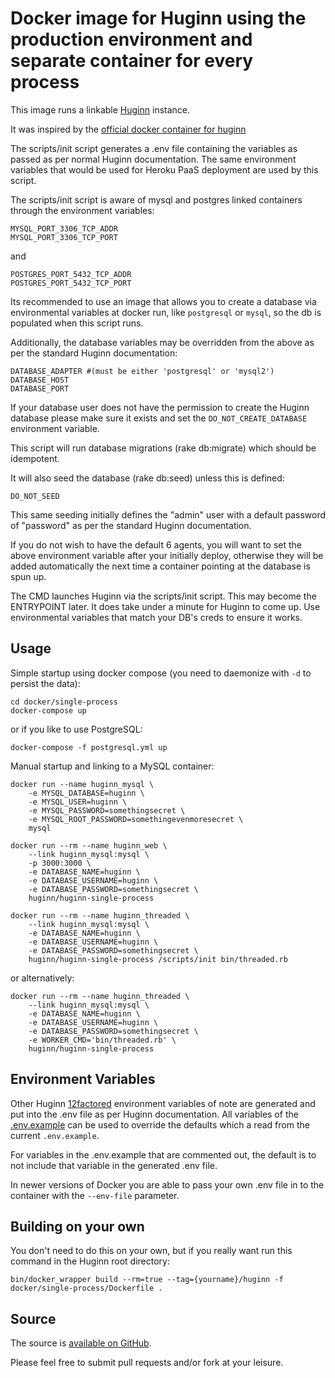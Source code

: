 Docker image for Huginn using the production environment and separate container for every process
=================================================

This image runs a linkable [Huginn](https://github.com/huginn/huginn) instance.

It was inspired by the [official docker container for huginn](https://hub.docker.com/r/huginn/huginn)

The scripts/init script generates a .env file containing the variables as passed as per normal Huginn documentation.
The same environment variables that would be used for Heroku PaaS deployment are used by this script.

The scripts/init script is aware of mysql and postgres linked containers through the environment variables:

    MYSQL_PORT_3306_TCP_ADDR
    MYSQL_PORT_3306_TCP_PORT

and

    POSTGRES_PORT_5432_TCP_ADDR
    POSTGRES_PORT_5432_TCP_PORT

Its recommended to use an image that allows you to create a database via environmental variables at docker run, like `postgresql` or `mysql`, so the db is populated when this script runs.

Additionally, the database variables may be overridden from the above as per the standard Huginn documentation:

    DATABASE_ADAPTER #(must be either 'postgresql' or 'mysql2')
    DATABASE_HOST
    DATABASE_PORT

If your database user does not have the permission to create the Huginn database please make sure it exists and set the `DO_NOT_CREATE_DATABASE` environment variable.

This script will run database migrations (rake db:migrate) which should be idempotent.

It will also seed the database (rake db:seed) unless this is defined:

    DO_NOT_SEED

This same seeding initially defines the "admin" user with a default password of "password" as per the standard Huginn documentation.

If you do not wish to have the default 6 agents, you will want to set the above environment variable after your initially deploy, otherwise they will be added automatically the next time a container pointing at the database is spun up.

The CMD launches Huginn via the scripts/init script. This may become the ENTRYPOINT later.  It does take under a minute for Huginn to come up.  Use environmental variables that match your DB's creds to ensure it works.

## Usage

Simple startup using docker compose (you need to daemonize with `-d` to persist the data):

    cd docker/single-process
    docker-compose up

or if you like to use PostgreSQL:

    docker-compose -f postgresql.yml up

Manual startup and linking to a MySQL container:

    docker run --name huginn_mysql \
        -e MYSQL_DATABASE=huginn \
        -e MYSQL_USER=huginn \
        -e MYSQL_PASSWORD=somethingsecret \
        -e MYSQL_ROOT_PASSWORD=somethingevenmoresecret \
        mysql

    docker run --rm --name huginn_web \
        --link huginn_mysql:mysql \
        -p 3000:3000 \
        -e DATABASE_NAME=huginn \
        -e DATABASE_USERNAME=huginn \
        -e DATABASE_PASSWORD=somethingsecret \
        huginn/huginn-single-process

    docker run --rm --name huginn_threaded \
        --link huginn_mysql:mysql \
        -e DATABASE_NAME=huginn \
        -e DATABASE_USERNAME=huginn \
        -e DATABASE_PASSWORD=somethingsecret \
        huginn/huginn-single-process /scripts/init bin/threaded.rb

or alternatively:

    docker run --rm --name huginn_threaded \
        --link huginn_mysql:mysql \
        -e DATABASE_NAME=huginn \
        -e DATABASE_USERNAME=huginn \
        -e DATABASE_PASSWORD=somethingsecret \
        -e WORKER_CMD='bin/threaded.rb' \
        huginn/huginn-single-process

## Environment Variables

Other Huginn [12factored](https://12factor.net/) environment variables of note are generated and put into the .env file as per Huginn documentation. All variables of the [.env.example](https://github.com/huginn/huginn/blob/master/.env.example) can be used to override the defaults which a read from the current `.env.example`.

For variables in the .env.example that are commented out, the default is to not include that variable in the generated .env file.

In newer versions of Docker you are able to pass your own .env file in to the container with the `--env-file` parameter.

## Building on your own

You don't need to do this on your own, but if you really want run this command in the Huginn root directory:

    bin/docker_wrapper build --rm=true --tag={yourname}/huginn -f docker/single-process/Dockerfile .

## Source

The source is [available on GitHub](https://github.com/huginn/huginn/tree/master/docker/single-process).

Please feel free to submit pull requests and/or fork at your leisure.
